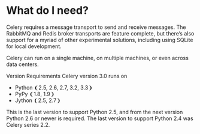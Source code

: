 # What do I need?

Celery requires a message transport to send and receive messages. The RabbitMQ and Redis broker transports are feature complete, but there’s also support for a myriad of other experimental solutions, including using SQLite for local development.   

Celery can run on a single machine, on multiple machines, or even across data centers.    


  Version Requirements
  Celery version 3.0 runs on  
  * Python ❨2.5, 2.6, 2.7, 3.2, 3.3❩  
  * PyPy ❨1.8, 1.9❩  
  * Jython ❨2.5, 2.7❩

  This is the last version to support Python 2.5, and from the next version Python 2.6 or newer is required. The last version to support Python 2.4 was Celery series 2.2.  
